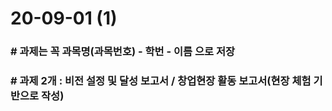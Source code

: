 # 20-09-01 (1)

### # 과제는 꼭 과목명(과목번호) - 학번 - 이름 으로 저장

### # 과제 2개 : 비전 설정 및 달성 보고서 / 창업현장 활동 보고서(현장 체험 기반으로 작성)
